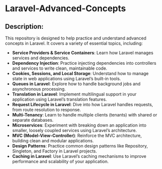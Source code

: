 # Laravel-Advanced-Concepts

## Description:
This repository is designed to help  practice and understand advanced concepts in Laravel. It covers a variety of essential topics, including:

- **Service Providers & Service Containers**: Learn how Laravel manages services and dependencies.
- **Dependency Injection**: Practice injecting dependencies into controllers and services to write clean, maintainable code.
- **Cookies, Sessions, and Local Storage**: Understand how to manage state in web applications using Laravel’s built-in tools.
- **Queues in Laravel**: Explore how to handle background jobs and asynchronous processing.
- **Translation in Laravel**: Implement multilingual support in your application using Laravel’s translation features.
- **Request Lifecycle in Laravel**: Dive into how Laravel handles requests, from route resolution to response.
- **Multi-Tenancy**: Learn to handle multiple clients (tenants) with shared or separate databases.
- **Microservices**: Experiment with breaking down an application into smaller, loosely coupled services using Laravel’s architecture.
- **MVC (Model-View-Controller)**: Reinforce the MVC architecture, building clean and modular applications.
- **Design Patterns**: Practice common design patterns like Repository, Singleton, and Factory in Laravel projects.
- **Caching in Laravel**: Use Laravel’s caching mechanisms to improve performance and scalability of your application.

